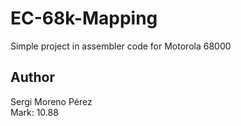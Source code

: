 # EC-68k-Mapping
Simple project in assembler code for Motorola 68000
## Author
Sergi Moreno Pérez \
Mark: 10.88
